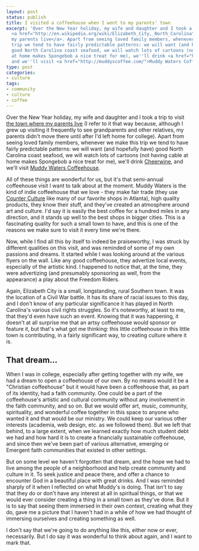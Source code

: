 ```yaml
---
layout: post
status: publish
title: I visited a coffeehouse when I went to my parents' town
excerpt: 'Over the New Year holiday, my wife and daughter and I took a trip to visit
  <a href="http://en.wikipedia.org/wiki/Elizabeth_City,_North_Carolina">the town where
  my parents live</a>. Apart from seeing loved family members, whenever we make this
  trip we tend to have fairly predictable patterns: we will want (and hopefully have)
  good North Carolina coast seafood, we will watch lots of cartoons (not having cable
  at home makes Spongebob a nice treat for me), we''ll drink <a href="http://www.cheerwine.com/">Cheerwine</a>,
  and we''ll visit <a href="http://muddyscoffee.com/">Muddy Waters Coffeehouse</a>.'
type: post
categories:
- culture
tags:
- community
- culture
- coffee
---
```

<p>Over the New Year holiday, my wife and daughter and I took a trip to visit <a href="http://en.wikipedia.org/wiki/Elizabeth_City,_North_Carolina">the town where my parents live</a> (I refer to it that way because, although I grew up visiting it frequently to see grandparents and other relatives, my parents didn't move there until after I'd left home for college). Apart from seeing loved family members, whenever we make this trip we tend to have fairly predictable patterns: we will want (and hopefully have) good North Carolina coast seafood, we will watch lots of cartoons (not having cable at home makes Spongebob a nice treat for me), we'll drink <a href="http://www.cheerwine.com/">Cheerwine</a>, and we'll visit <a href="http://muddyscoffee.com/">Muddy Waters Coffeehouse</a>.</p>

<p>All of these things are wonderful for us, but it's that semi-annual coffeehouse visit I want to talk about at the moment. Muddy Waters is the kind of indie coffeehouse that we love - they make fair trade (they use <a href="http://counterculturecoffee.com/index.php">Counter Culture</a> like many of our favorite shops in Atlanta), high quality products, they know their stuff, and they've created an atmosphere around art and culture. I'd say it is easily the best coffee for a hundred miles in any direction, and it stands up well to the best shops in bigger cities. This is a fascinating quality for such a small town to have, and this is one of the reasons we make sure to visit it every time we're there.</p>

<p>Now, while I find all this by itself to indeed be praiseworthy, I was struck by different qualities on this visit, and was reminded of some of my own passions and dreams. It started while I was looking around at the various flyers on the wall. Like any good coffeehouse, they advertize local events, especially of the artistic kind. I happened to notice that, at the time, they were advertizing (and presumably sponsoring as well, from the appearance) a play about the Freedom Riders.</p>

<p>Again, Elizabeth City is a small, longstanding, rural Southern town. It was the location of a Civil War battle. It has its share of racial issues to this day, and I don't know of any particular significance it has played in North Carolina's various civil rights struggles. So it's noteworthy, at least to me, that they'd even have such an event. Knowing that it was happening, it doesn't at all surprise me that an artsy coffeehouse would sponsor or feature it, but that's what got me thinking: this little coffeehouse in this little town is contributing, in a fairly significant way, to creating culture where it is.</p>

<h2>That dream...</h2>

<p>When I was in college, especially after getting together with my wife, we had a dream to open a coffeehouse of our own. By no means would it be a "Christian coffeehouse" but it would have been a coffeehouse that, as part of its identity, had a faith community. One could be a part of the coffeehouse's artistic and cultural community without any involvement in the faith community, and so on. But we would offer art, music, community, spirituality, and wonderful coffee together in this space to anyone who wanted it and that would be our ministry. We could keep our various other interests (academia, web design, etc. as we followed them). But we left that behind, to a large extent, when we learned exactly how much student debt we had and how hard it is to create a financially sustainable coffeehouse, and since then we've been part of various alternative, emerging or Emergent faith communities that existed in other settings.</p>

<p>But on some level we haven't forgotten that dream, and the hope we had to live among the people of a neighborhood and help create community and culture in it. To seek justice and peace there, and offer a chance to encounter God in a beautiful place with great drinks. And I was reminded sharply of it when I reflected on what Muddy's is doing. That isn't to say that they do or don't have any interest at all in spiritual things, or that we would ever consider creating a thing in a small town as they've done. But it is to say that seeing them immersed in their own context, creating what they do, gave me a picture that I haven't had in a while of how we had thought of immersing ourselves and creating something as well.</p>

<p>I don't say that we're going to do anything like this, either now or ever, necessarily. But I do say it was wonderful to think about again, and I want to mark that.</p>
